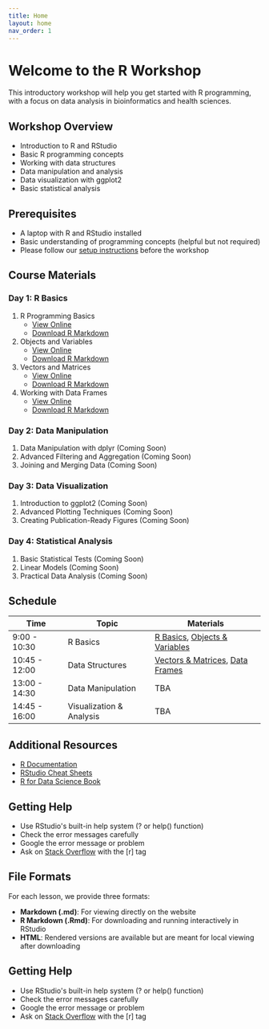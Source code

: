 ```yaml
---
title: Home
layout: home
nav_order: 1
---
```


# Welcome to the R Workshop

This introductory workshop will help you get started with R programming, with a focus on data analysis in bioinformatics and health sciences.

## Workshop Overview

- Introduction to R and RStudio
- Basic R programming concepts
- Working with data structures
- Data manipulation and analysis
- Data visualization with ggplot2
- Basic statistical analysis

## Prerequisites

- A laptop with R and RStudio installed
- Basic understanding of programming concepts (helpful but not required)
- Please follow our [setup instructions](setup.md) before the workshop

## Course Materials

### Day 1: R Basics
1. R Programming Basics 
   - [View Online](class-materials/r_basics.md)
   - [Download R Markdown](class-materials/r_basics.Rmd)
2. Objects and Variables
   - [View Online](class-materials/objects-variables.md)
   - [Download R Markdown](class-materials/objects-variables.Rmd)
3. Vectors and Matrices
   - [View Online](class-materials/vectors-matrices.md)
   - [Download R Markdown](class-materials/vectors-matrices.Rmd)
4. Working with Data Frames
   - [View Online](class-materials/data-frames.md)
   - [Download R Markdown](class-materials/data-frames.Rmd)

### Day 2: Data Manipulation
1. Data Manipulation with dplyr (Coming Soon)
2. Advanced Filtering and Aggregation (Coming Soon)
3. Joining and Merging Data (Coming Soon)

### Day 3: Data Visualization
1. Introduction to ggplot2 (Coming Soon)
2. Advanced Plotting Techniques (Coming Soon)
3. Creating Publication-Ready Figures (Coming Soon)

### Day 4: Statistical Analysis
1. Basic Statistical Tests (Coming Soon)
2. Linear Models (Coming Soon)
3. Practical Data Analysis (Coming Soon)

## Schedule

| Time | Topic | Materials |
|------|-------|-----------|
| 9:00 - 10:30 | R Basics | [R Basics](class-materials/r_basics.md), [Objects & Variables](class-materials/objects-variables.md) |
| 10:45 - 12:00 | Data Structures | [Vectors & Matrices](class-materials/vectors-matrices.md), [Data Frames](class-materials/data-frames.md) |
| 13:00 - 14:30 | Data Manipulation | TBA |
| 14:45 - 16:00 | Visualization & Analysis | TBA |

## Additional Resources

- [R Documentation](https://cran.r-project.org/doc/manuals/r-release/R-intro.html)
- [RStudio Cheat Sheets](https://www.rstudio.com/resources/cheatsheets/)
- [R for Data Science Book](https://r4ds.had.co.nz/)

## Getting Help

- Use RStudio's built-in help system (? or help() function)
- Check the error messages carefully
- Google the error message or problem
- Ask on [Stack Overflow](https://stackoverflow.com/questions/tagged/r) with the [r] tag

## File Formats

For each lesson, we provide three formats:
- **Markdown (.md)**: For viewing directly on the website
- **R Markdown (.Rmd)**: For downloading and running interactively in RStudio
- **HTML**: Rendered versions are available but are meant for local viewing after downloading

## Getting Help

- Use RStudio's built-in help system (? or help() function)
- Check the error messages carefully
- Google the error message or problem
- Ask on [Stack Overflow](https://stackoverflow.com/questions/tagged/r) with the [r] tag 
